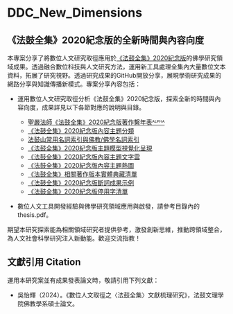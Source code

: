 # DDC_New_Dimensions

## 《法鼓全集》2020紀念版的全新時間與內容向度

本專案分享了將數位人文研究取徑應用於[《法鼓全集》2020紀念版](https://ddc.shengyen.org/)的佛學研究領域成果。透過融合數位科技與人文研究方法，運用新工具處理全集內大量數位文本資料，拓展了研究視野。透過研究成果的GitHub開放分享，展現學術研究成果的網路分享與知識傳播新模式。專案分享內容包括：

-	運用數位人文研究取徑分析《法鼓全集》2020紀念版，探索全新的時間與內容向度，成果詳見以下各節對應的說明與目錄。
    - [聖嚴法師《法鼓全集》2020紀念版著作繫年表ᴬᴸᴾᴴᴬ](https://github.com/happypig/DDC_New_Dimensions/tree/main/chronologicalArticleList)
    - [《法鼓全集》2020紀念版內容主題分類](https://github.com/happypig/DDC_New_Dimensions/tree/main/topicModeling)
    - [法鼓山常用名詞索引與佛教/佛學名詞索引](https://github.com/happypig/DDC_New_Dimensions/tree/main/glossary)
    - [《法鼓全集》2020紀念版主題模型視覺化呈現](https://github.com/happypig/DDC_New_Dimensions/tree/main/topicModelingVis)
    - [《法鼓全集》2020紀念版內容主題文字雲](https://github.com/happypig/DDC_New_Dimensions/tree/main/topicModelingWC)
    - [《法鼓全集》2020紀念版內容主題熱圖](https://github.com/happypig/DDC_New_Dimensions/tree/main/topicModelingHeatmap)
    - [《法鼓全集》相關著作版本實體典藏清單](https://github.com/happypig/DDC_New_Dimensions/tree/main/relatedCollection)
    - [《法鼓全集》2020紀念版斷詞成果示例](https://github.com/happypig/DDC_New_Dimensions/tree/main/wordSeg)
    - [《法鼓全集》2020紀念版停用字清單](https://github.com/happypig/DDC_New_Dimensions/tree/main/stopWords)

-	數位人文工具開發經驗與佛學研究領域應用與啟發，請參考目錄內的thesis.pdf。
  
期望本研究探索能為相關領域研究者提供參考，激發創新思維，推動跨領域整合，為人文社會科學研究注入新動能。歡迎交流指教！

## 文獻引用 Citation
運用本研究案並有成果發表論文時，敬請引用下列文獻：

-	吳怡輝（2024）。《數位人文取徑之〈法鼓全集〉文獻梳理研究》，法鼓文理學院佛教學系碩士論文。
